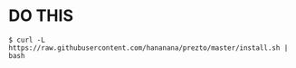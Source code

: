# DO THIS

``` 
$ curl -L https://raw.githubusercontent.com/hananana/prezto/master/install.sh | bash
```
